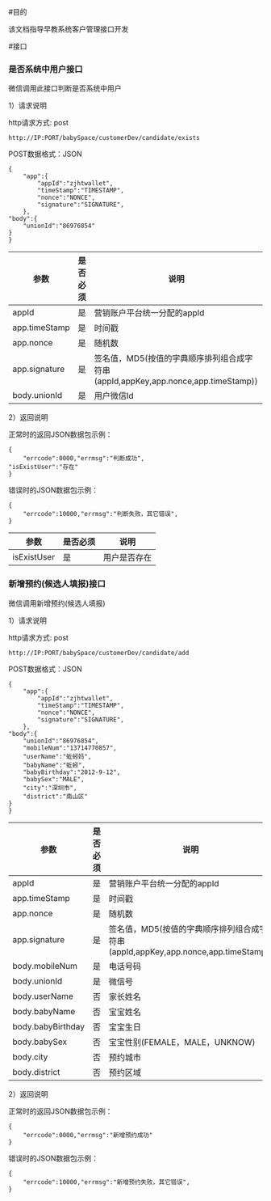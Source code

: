 #目的

该文档指导早教系统客户管理接口开发

#接口 

### 是否系统中用户接口

微信调用此接口判断是否系统中用户

1）请求说明

http请求方式: post

    http://IP:PORT/babySpace/customerDev/candidate/exists



POST数据格式：JSON

    {
        "app":{
            "appId":"zjhtwallet",
            "timeStamp":"TIMESTAMP",
            "nonce":"NONCE",
            "signature":"SIGNATURE",
        },
	"body":{
	    "unionId":"86976854"
	}
    }


参数|是否必须|说明
----|----|-----
appId|是|营销账户平台统一分配的appId
app.timeStamp|是|时间戳
app.nonce|是|随机数
app.signature|是|签名值，MD5(按值的字典顺序排列组合成字符串(appId,appKey,app.nonce,app.timeStamp))
body.unionId|是|用户微信Id

2）返回说明

正常时的返回JSON数据包示例：

    {
        "errcode":0000,"errmsg":"判断成功",
	"isExistUser":"存在"
    }


错误时的JSON数据包示例：

    {
        "errcode":10000,"errmsg":"判断失败，其它错误",
    }

参数|是否必须|说明
----|----|-----
isExistUser|是|用户是否存在


### 新增预约(候选人填报)接口

微信调用新增预约(候选人填报)

1）请求说明

http请求方式: post

    http://IP:PORT/babySpace/customerDev/candidate/add



POST数据格式：JSON

    {
        "app":{
            "appId":"zjhtwallet",
            "timeStamp":"TIMESTAMP",
            "nonce":"NONCE",
            "signature":"SIGNATURE",
        },
	"body":{
	    "unionId":"86976854",
	    "mobileNum":"13714770857",
	    "userName":"蚯蚓妈",
	    "babyName":"蚯蚓",
	    "babyBirthday":"2012-9-12",
	    "babySex":"MALE",
	    "city":"深圳市",
	    "district":"南山区"
	}
    }


参数|是否必须|说明
----|----|-----
appId|是|营销账户平台统一分配的appId
app.timeStamp|是|时间戳
app.nonce|是|随机数
app.signature|是|签名值，MD5(按值的字典顺序排列组合成字符串(appId,appKey,app.nonce,app.timeStamp))
body.mobileNum|是|电话号码
body.unionId|是|微信号
body.userName|否|家长姓名
body.babyName|否|宝宝姓名
body.babyBirthday|否|宝宝生日
body.babySex|否|宝宝性别(FEMALE，MALE，UNKNOW)
body.city|否|预约城市
body.district|否|预约区域

2）返回说明

正常时的返回JSON数据包示例：

    {
        "errcode":0000,"errmsg":"新增预约成功"
    }


错误时的JSON数据包示例：

    {
        "errcode":10000,"errmsg":"新增预约失败，其它错误",
    }



